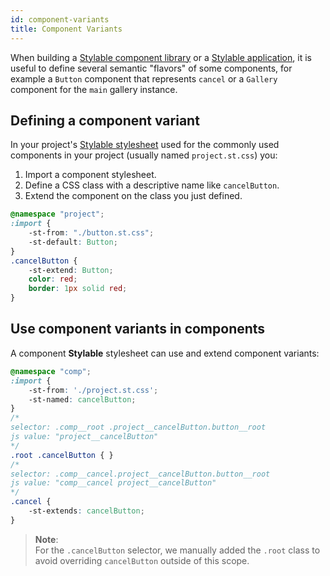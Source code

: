 ```yaml
---
id: component-variants
title: Component Variants
---
```


When building a [Stylable component library](./stylable-component-library.md) or a [Stylable application](./stylable-application.md), it is useful to define several semantic "flavors" of some components, for example a `Button` component that represents `cancel` or a `Gallery` component for the `main` gallery instance. 

## Defining a component variant

In your project's [Stylable stylesheet](./project-commons.md) used for the commonly used components in your project (usually named `project.st.css`) you:
1. Import a component stylesheet. 
2. Define a CSS class with a descriptive name like `cancelButton`.
3. Extend the component on the class you just defined.

```css
@namespace "project";
:import {
    -st-from: "./button.st.css";
    -st-default: Button; 
}
.cancelButton {
    -st-extend: Button;
    color: red;
    border: 1px solid red;
}
```

## Use component variants in components

A component **Stylable** stylesheet can use and extend component variants:

```css
@namespace "comp";
:import {
    -st-from: './project.st.css';
    -st-named: cancelButton;
}
/*
selector: .comp__root .project__cancelButton.button__root
js value: "project__cancelButton"
*/
.root .cancelButton { }
/*
selector: .comp__cancel.project__cancelButton.button__root
js value: "comp__cancel project__cancelButton"
*/
.cancel {
    -st-extends: cancelButton;
}
```

> **Note**:   
> For the `.cancelButton` selector, we manually added the `.root` class to avoid overriding `cancelButton` outside of this scope.